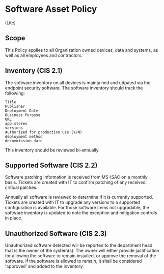 # Software Asset Policy
(Lite)
## Scope
This Policy applies to all Organization owned devices, data and systems, as well as all employees and contractors.
## Inventory (CIS 2.1)
The software inventory on all devices is maintained and udpated via the endpoint security software. The software inventory should track the following:

    Title
    Publisher
    Deployment Date
    Business Purpose
    URL
    app stores
    versions
    Authorized for production use (Y/N)
    deployment method
    decommission date

This inventory should be reviewed bi-annually.

## Supported Software (CIS 2.2)
Software patching information is received from MS-ISAC on a monthly basis.  Tickets are created with IT to confirm patching of any received critical patches.

Annually all software is reviewed to determine if it is currently supported.  Tickets are created with IT to upgrade any versions to a supported configuration is available. For those software items not upgradable, the software inventory is updated to note the exception and mitigation controls in place.

## Unauthorized Software (CIS 2.3)
Unauthorized software detected will be reported to the department head that is the owner of the system(s). The owner will either provide justification for allowing the software to remain installed, or approve the removal of the software. If the software is allowed to remain, it shall be considered 'approved' and added to the inventory.

